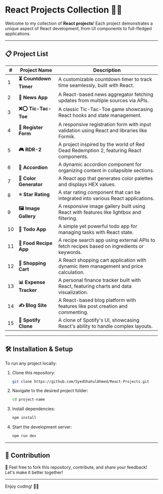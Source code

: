 # React Projects Collection 🚀🎨  

Welcome to my collection of **React projects**! Each project demonstrates a unique aspect of React development, from UI components to full-fledged applications.  

---  

## 📋 Project List  

| #  | Project Name          | Description                                                                                 |
|----|-----------------------|---------------------------------------------------------------------------------------------|
| 1  | **⏳ Countdown Timer**   | A customizable countdown timer to track time seamlessly, built with React.                 |
| 2  | **📰 News App**          | A React-based news aggregator fetching updates from multiple sources via APIs.             |
| 3  | **❌⭕ Tic-Tac-Toe**       | A classic Tic-Tac-Toe game showcasing React hooks and state management.                    |
| 4  | **📝 Register Form**     | A responsive registration form with input validation using React and libraries like Formik.|
| 5  | **🎮 RDR-2**             | A project inspired by the world of Red Dead Redemption 2, featuring React components.      |
| 6  | **📂 Accordion**         | A dynamic accordion component for organizing content in collapsible sections.             |
| 7  | **🎨 Color Generator**   | A React app that generates color palettes and displays HEX values.                         |
| 8  | **⭐ Star Rating**       | A star rating component that can be integrated into various React applications.            |
| 9  | **🖼️ Image Gallery**     | A responsive image gallery built using React with features like lightbox and filtering.    |
| 10 | **📝 Todo App**          | A simple yet powerful todo app for managing tasks with React state.                        |
| 11 | **🍔 Food Recipe App**   | A recipe search app using external APIs to fetch recipes based on ingredients or keywords. |
| 12 | **🛒 Shopping Cart**     | A React shopping cart application with dynamic item management and price calculation.      |
| 13 | **📊 Expense Tracker**   | A personal finance tracker built with React, featuring charts and data visualization.      |
| 14 | **✍️ Blog Site**         | A React-based blog platform with features like post creation and commenting.               |
| 15 | **🎵 Spotify Clone**     | A clone of Spotify's UI, showcasing React's ability to handle complex layouts.             |  

---  

## 🛠️ Installation & Setup  

To run any project locally:  

1. Clone this repository:  
   ```bash  
   git clone https://github.com/SyedShahulAhmed/React-Projects.git  
   ```  

2. Navigate to the desired project folder:  
   ```bash  
   cd project-name  
   ```  

3. Install dependencies:  
   ```bash  
   npm install  
   ```  

4. Start the development server:  
   ```bash  
   npm run dev  
   ```  

---  

## 🌟 Contribution  

🤝 Feel free to fork this repository, contribute, and share your feedback! Let's make it better together!  

---  

Enjoy coding! 🚀✨  

